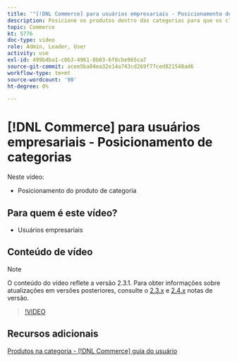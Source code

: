 ```yaml
---
title: '"[!DNL Commerce] para usuários empresariais - Posicionamento de categorias"'
description: Posicione os produtos dentro das categorias para que os clientes vejam os produtos na parte superior que você deseja que eles vejam.
topic: Commerce
kt: 5776
doc-type: video
role: Admin, Leader, User
activity: use
exl-id: 499b4ba1-c0b3-4961-8b03-6f8cbe965ca7
source-git-commit: acee5ba84ea32e14a743cd269f77ced821548ad6
workflow-type: tm+mt
source-wordcount: '90'
ht-degree: 0%

---
```


# [!DNL Commerce] para usuários empresariais - Posicionamento de categorias

Neste vídeo:

- Posicionamento do produto de categoria

## Para quem é este vídeo?

- Usuários empresariais

## Conteúdo de vídeo

>[!NOTE]
>
>O conteúdo do vídeo reflete a versão 2.3.1. Para obter informações sobre atualizações em versões posteriores, consulte o [ 2.3.x](https://devdocs.magento.com/guides/v2.3/release-notes/bk-release-notes.html) e [2.4.x](https://devdocs.magento.com/guides/v2.4/release-notes/bk-release-notes.html) notas de versão.

>[!VIDEO](https://video.tv.adobe.com/v/36187?quality=12&learn=on)

## Recursos adicionais

[Produtos na categoria - [!DNL Commerce] guia do usuário](https://docs.magento.com/user-guide/catalog/categories-category-products.html)

